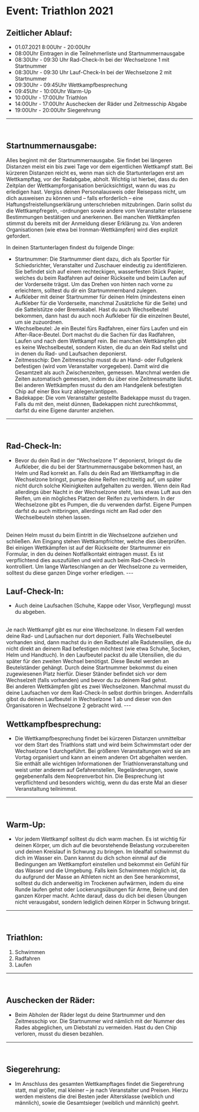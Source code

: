 # Event: Triathlon 2021

## **Zeitlicher Ablauf:**<br/>


  - 01.07.2021 8:00Uhr - 20:00Uhr
  - 08:00Uhr Eintragen in die Teilnehmerliste und Startnummernausgabe
  - 08:30Uhr - 09:30 Uhr Rad-Check-In bei der Wechselzone 1 mit Startnummer
  - 08:30Uhr - 09:30 Uhr Lauf-Check-In bei der Wechselzone 2 mit Startnummer
  - 09:30Uhr - 09:45Uhr Wettkampfbesprechung
  - 09:45Uhr - 10:00Uhr Warm-Up
  - 10:00Uhr - 17:00Uhr Triathlon
  - 14:00Uhr - 17:00Uhr Auschecken der Räder und Zeitmesschip Abgabe
  - 19:00Uhr - 20:00Uhr Siegerehrung
---
<br/>


## **Startnummernausgabe:**<br/>

Alles beginnt mit der Startnummernausgabe. Sie findet bei längeren Distanzen meist ein bis zwei Tage vor dem eigentlichen Wettkampf statt. Bei kürzeren Distanzen reicht es, wenn man sich die Startunterlagen erst am Wettkampftag, vor der Radabgabe, abholt. Wichtig ist hierbei, dass du den Zeitplan der Wettkampforganisation berücksichtigst, wann du was zu erledigen hast. Vergiss deinen Personalausweis oder Reisepass nicht, um dich ausweisen zu können und – falls erforderlich – eine Haftungsfreistellungserklärung unterschrieben mitzubringen. Darin sollst du die Wettkampfregeln, -ordnungen sowie andere vom Veranstalter erlassene Bestimmungen bestätigen und anerkennen. Bei manchen Wettkämpfen stimmst du bereits mit der Anmeldung dieser Erklärung zu. Von anderen Organisationen (wie etwa bei Ironman-Wettkämpfen) wird dies explizit gefordert.
<br/>

In deinen Startunterlagen findest du folgende Dinge:
<br/>

  - Startnummer: Die Startnummer dient dazu, dich als Sportler für Schiedsrichter, Veranstalter und Zuschauer eindeutig zu identifizieren. Sie befindet sich auf einem rechteckigen, wasserfesten Stück Papier, welches du beim Radfahren auf deiner Rückseite und beim Laufen auf der Vorderseite trägst. Um das Drehen von hinten nach vorne zu erleichtern, solltest du dir ein Startnummernband zulegen.
  - Aufkleber mit deiner Startnummer für deinen Helm (mindestens einen Aufkleber für die Vorderseite, manchmal Zusätzliche für die Seite) und die Sattelstütze oder Bremskabel. Hast du auch Wechselbeutel bekommen, dann hast du auch noch Aufkleber für die einzelnen Beutel, um sie zuzuordnen.
  - Wechselbeutel: Je ein Beutel fürs Radfahren, einer fürs Laufen und ein After-Race-Beutel. Dort machst du die Sachen für das Radfahren, Laufen und nach dem Wettkampf rein. Bei manchen Wettkämpfen gibt es keine Wechselbeutel, sondern Kisten, die du an dein Rad stellst und in denen du Rad- und Laufsachen deponierst.
  - Zeitmesschip: Den Zeitmesschip musst du an Hand- oder Fußgelenk befestigen (wird vom Veranstalter vorgegeben). Damit wird die Gesamtzeit als auch Zwischenzeiten, gemessen. Manchmal werden die Zeiten automatisch gemessen, indem du über eine Zeitmessmatte läufst. Bei anderen Wettkämpfen musst du den am Handgelenk befestigten Chip auf einer Box kurz ablegen/antippen.
  - Badekappe: Die vom Veranstalter gestellte Badekappe musst du tragen. Falls du mit den, meist dünnen, Badekappen nicht zurechtkommst, darfst du eine Eigene darunter anziehen.
---
<br/>

## **Rad-Check-In:**<br/>

- Bevor du dein Rad in der “Wechselzone 1” deponierst, bringst du die Aufkleber, die du bei der Startnummernausgabe bekommen hast, an Helm und Rad korrekt an. Falls du dein Rad am Wettkampftag in die Wechselzone bringst, pumpe deine Reifen rechtzeitig auf, um später nicht durch solche Kleinigkeiten aufgehalten zu werden. Wenn dein Rad allerdings über Nacht in der Wechselzone steht, lass etwas Luft aus den Reifen, um ein mögliches Platzen der Reifen zu verhindern. In der Wechselzone gibt es Pumpen, die du verwenden darfst. Eigene Pumpen darfst du auch mitbringen, allerdings nicht am Rad oder den Wechselbeuteln stehen lassen.
<br/>
Deinen Helm musst du beim Eintritt in die Wechselzone aufziehen und schließen. Am Eingang stehen Wettkampfrichter, welche dies überprüfen. Bei einigen Wettkämpfen ist auf der Rückseite der Startnummer ein Formular, in den du deinen Notfallkontakt eintragen musst. Es ist verpflichtend dies auszufüllen und wird auch beim Rad-Check-In kontrolliert. Um lange Warteschlangen an der Wechselzone zu vermeiden, solltest du diese ganzen Dinge vorher erledigen.
---
<br/>

## **Lauf-Check-In:**<br/>

- Auch deine Laufsachen (Schuhe, Kappe oder Visor, Verpflegung) musst du abgeben.
<br/>
Je nach Wettkampf gibt es nur eine Wechselzone. In diesem Fall werden deine Rad- und Laufsachen nur dort deponiert. Falls Wechselbeutel vorhanden sind, dann machst du in den Radbeutel alle Radutensilien, die du nicht direkt an deinem Rad befestigen möchtest (wie etwa Schuhe, Socken, Helm und Handtuch). In den Laufbeutel packst du alle Utensilien, die du später für den zweiten Wechsel benötigst. Diese Beutel werden an Beutelständer gehängt. Durch deine Startnummer bekommst du einen zugewiesenen Platz hierfür. Dieser Ständer befindet sich vor dem Wechselzelt (falls vorhanden) und bevor du zu deinem Rad gehst.
<br/>
Bei anderen Wettkämpfen gibt es zwei Wechselzonen. Manchmal musst du deine Laufsachen vor dem Rad-Check-In selbst dorthin bringen. Andernfalls gibst du deinen Laufbeutel in Wechselzone 1 ab und dieser von den Organisatoren in Wechselzone 2 gebracht wird.
---
<br/>

## **Wettkampfbesprechung:**<br/>

- Die Wettkampfbesprechung findet bei kürzeren Distanzen unmittelbar vor dem Start des Triathlons statt und wird beim Schwimmstart oder der Wechselzone 1 durchgeführt. Bei größeren Veranstaltungen wird sie am Vortag organisiert und kann an einem anderen Ort abgehalten werden. Sie enthält alle wichtigen Informationen der Triathlonveranstaltung und weist unter anderem auf Gefahrenstellen, Regeländerungen, sowie gegebenenfalls dem Neoprenverbot hin. Die Besprechung ist verpflichtend und besonders wichtig, wenn du das erste Mal an dieser Veranstaltung teilnimmst.
---
<br/>

## **Warm-Up:**<br/>

- Vor jedem Wettkampf solltest du dich warm machen. Es ist wichtig für deinen Körper, um dich auf die bevorstehende Belastung vorzubereiten und deinen Kreislauf in Schwung zu bringen. Im Idealfall schwimmst du dich im Wasser ein. Dann kannst du dich schon einmal auf die Bedingungen am Wettkampfort einstellen und bekommst ein Gefühl für das Wasser und die Umgebung. Falls kein Schwimmen möglich ist, da du aufgrund der Masse an Athleten nicht an den See herankommst, solltest du dich anderweitig im Trockenen aufwärmen, indem du eine Runde laufen gehst oder Lockerungsübungen für Arme, Beine und den ganzen Körper macht. Achte darauf, dass du dich bei diesen Übungen nicht verausgabst, sondern lediglich deinen Körper in Schwung bringst.
---
<br/>

## **Triathlon:**<br/>

  1. Schwimmen
  2. Radfahren
  3. Laufen
---
<br/>

## **Auschecken der Räder:**<br/>

- Beim Abholen der Räder legst du deine Startnummer und den Zeitmesschip vor. Die Startnummer wird nämlich mit der Nummer des Rades abgeglichen, um Diebstahl zu vermeiden. Hast du den Chip verloren, musst du diesen bezahlen.
---
<br/>

## **Siegerehrung:**<br/>

- Im Anschluss des gesamten Wettkampftages findet die Siegerehrung statt, mal größer, mal kleiner – je nach Veranstalter und Preisen. Hierzu werden meistens die drei Besten jeder Altersklasse (weiblich und männlich), sowie die Gesamtsieger (weiblich und männlich) geehrt.